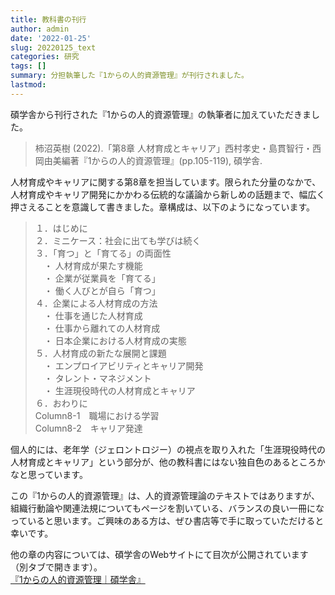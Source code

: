 ```yaml
---
title: 教科書の刊行
author: admin
date: '2022-01-25'
slug: 20220125_text
categories: 研究
tags: []
summary: 分担執筆した『1からの人的資源管理』が刊行されました。
lastmod: 
---
```


碩学舎から刊行された『1からの人的資源管理』の執筆者に加えていただきました。
> 柿沼英樹 (2022).「第8章 人材育成とキャリア」西村孝史・島貫智行・西岡由美編著『1からの人的資源管理』(pp.105-119), 碩学舎.

人材育成やキャリアに関する第8章を担当しています。限られた分量のなかで、人材育成やキャリア開発にかかわる伝統的な議論から新しめの話題まで、幅広く押さえることを意識して書きました。章構成は、以下のようになっています。
> １．はじめに\
> ２．ミニケース：社会に出ても学びは続く\
> ３．「育つ」と「育てる」の両面性\
> &ensp;&ensp;・&nbsp;人材育成が果たす機能\
> &ensp;&ensp;・&nbsp;企業が従業員を「育てる」\
> &ensp;&ensp;・&nbsp;働く人びとが自ら「育つ」\
> ４．企業による人材育成の方法\
> &ensp;&ensp;・&nbsp;仕事を通じた人材育成\
> &ensp;&ensp;・&nbsp;仕事から離れての人材育成\
> &ensp;&ensp;・&nbsp;日本企業における人材育成の実態\
> ５．人材育成の新たな展開と課題\
> &ensp;&ensp;・&nbsp;エンプロイアビリティとキャリア開発\
> &ensp;&ensp;・&nbsp;タレント・マネジメント\
> &ensp;&ensp;・&nbsp;生涯現役時代の人材育成とキャリア\
> ６．おわりに\
> Column8-1　職場における学習\
> Column8-2　キャリア発達

個人的には、老年学（ジェロントロジー）の視点を取り入れた「生涯現役時代の人材育成とキャリア」という部分が、他の教科書にはない独自色のあるところかなと思っています。

この『1からの人的資源管理』は、人的資源管理論のテキストではありますが、組織行動論や関連法規についてもページを割いている、バランスの良い一冊になっていると思います。ご興味のある方は、ぜひ書店等で手に取っていただけると幸いです。

他の章の内容については、碩学舎のWebサイトにて目次が公開されています（別タブで開きます）。\
<a href="https://www.sekigakusha.com/publications/detail/1st_29" target="_blank" rel="noopener noreferrer">『1からの人的資源管理｜碩学舎』</a>